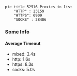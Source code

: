 
```mermaid
pie title 52516 Proxies in list
    "HTTP" : 23159
    "HTTPS": 6909
    "SOCKS" : 28486
```

### Some Info
#### Average Timeout

- mixed: 3.4s
- http: 1.6s
- https: 8.3s
- socks: 5.0s